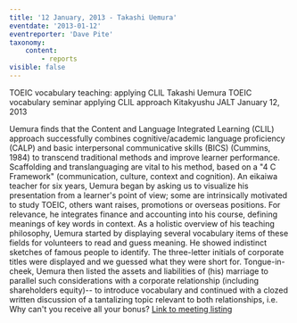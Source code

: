 ```yaml
---
title: '12 January, 2013 - Takashi Uemura'
eventdate: '2013-01-12'
eventreporter: 'Dave Pite'
taxonomy:
    content:
        - reports
visible: false
---
```


TOEIC vocabulary teaching: applying CLIL
Takashi Uemura
TOEIC vocabulary seminar applying CLIL approach
Kitakyushu JALT January 12, 2013
 
Uemura finds that the Content and Language Integrated Learning (CLIL) approach successfully combines cognitive/academic language proficiency (CALP) and basic interpersonal communicative skills (BICS) (Cummins, 1984) to transcend traditional methods and improve learner performance.  Scaffolding and translanguaging are vital to his method, based on a "4 C Framework" (communication, culture, context and cognition).
An eikaiwa teacher for six years, Uemura began by asking us to visualize his presentation from a learner's point of view; some are intrinsically motivated to study TOEIC, others want raises, promotions or overseas positions.  For relevance, he integrates finance and accounting into his course, defining meanings of key words in context.  As a holistic overview of his teaching philosophy, Uemura started by displaying several vocabulary items of these fields for volunteers to read and guess meaning.  He showed indistinct sketches of famous people to identify. The three-letter initials of corporate titles were displayed and we guessed what they were short for.  Tongue-in-cheek, Uemura then listed the assets and liabilities of (his) marriage to parallel such considerations with a corporate relationship (including shareholders equity)-- to introduce vocabulary and continued with a clozed written discussion of a tantalizing topic relevant to both relationships, i.e. Why can't you receive all your bonus?
<a href="../schedule/2013/january/12">Link to meeting listing</a>
